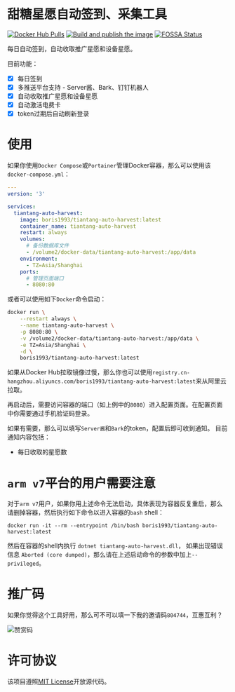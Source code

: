 ﻿# 甜糖星愿自动签到、采集工具

[![Docker Hub Pulls](https://img.shields.io/docker/pulls/boris1993/tiantang-auto-harvest)](https://hub.docker.com/r/boris1993/tiantang-auto-harvest)
[![Build and publish the image](https://github.com/boris1993/tiantang-auto-harvest/actions/workflows/build-image.yml/badge.svg)](https://hub.docker.com/r/boris1993/tiantang-auto-harvest)
[![FOSSA Status](https://app.fossa.com/api/projects/git%2Bgithub.com%2Fboris1993%2Ftiantang-auto-harvest.svg?type=shield)](https://app.fossa.com/projects/git%2Bgithub.com%2Fboris1993%2Ftiantang-auto-harvest?ref=badge_shield)

每日自动签到，自动收取推广星愿和设备星愿。

目前功能：

- [x] 每日签到
- [x] 多推送平台支持 - Server酱、Bark、钉钉机器人
- [x] 自动收取推广星愿和设备星愿
- [x] 自动激活电费卡
- [x] token过期后自动刷新登录

# 使用

如果你使用`Docker Compose`或`Portainer`管理Docker容器，那么可以使用该`docker-compose.yml`：

```yaml
---
version: '3'

services:
  tiantang-auto-harvest:
    image: boris1993/tiantang-auto-harvest:latest
    container_name: tiantang-auto-harvest
    restart: always
    volumes: 
      # 备份数据库文件
      - /volume2/docker-data/tiantang-auto-harvest:/app/data
    environment:
      - TZ=Asia/Shanghai
    ports:
      # 管理页面端口
      - 8080:80
```

或者可以使用如下`Docker`命令启动：

```bash
docker run \
    --restart always \
    --name tiantang-auto-harvest \
    -p 8080:80 \
    -v /volume2/docker-data/tiantang-auto-harvest:/app/data \
    -e TZ=Asia/Shanghai \
    -d \
    boris1993/tiantang-auto-harvest:latest
```

如果从Docker Hub拉取镜像过慢，那么你也可以使用`registry.cn-hangzhou.aliyuncs.com/boris1993/tiantang-auto-harvest:latest`来从阿里云拉取。

再启动后，需要访问容器的端口（如上例中的`8080`）进入配置页面。在配置页面中你需要通过手机验证码登录。

如果有需要，那么可以填写`Server酱`和`Bark`的token，配置后即可收到通知。
目前通知内容包括：

- 每日收取的星愿数

# `arm v7`平台的用户需要注意

对于`arm v7`用户，如果你用上述命令无法启动，具体表现为容器反复重启，那么请删掉容器，然后执行如下命令以进入容器的`bash` shell：
```shell
docker run -it --rm --entrypoint /bin/bash boris1993/tiantang-auto-harvest:latest
```
然后在容器的shell内执行 `dotnet tiantang-auto-harvest.dll`，
如果出现错误信息 `Aborted (core dumped)`，那么请在上述启动命令的参数中加上`--privileged`。

# 推广码

如果你觉得这个工具好用，那么可不可以填一下我的邀请码`804744`，互惠互利？

![赞赏码](https://sat02pap001files.storage.live.com/y4mc9DXtRErXTWqB4T-e4MbNjh8grVux4vhbiUog6R_WOAWuI-pC2YbUxXi4-r5b-EaskCfAmnq7jLniVtelO423EbVYODuQX24u_QGlCzTj2yiiu1gUhCpc1bAH5srf2Tm5uC3eqESMz9ziyfkQKAUOhdXNNLTsvnWDm5rgBXjHM5eTyp1A3bcnXKHBRtdAFax?width=256&height=256&cropmode=none)

# 许可协议

该项目遵照[MIT License](LICENSE)开放源代码。
